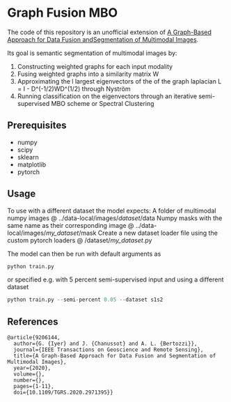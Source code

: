 # Graph Fusion MBO
The code of this repository is an unofficial extension of [A Graph-Based Approach for Data Fusion andSegmentation of Multimodal Images](https://ieeexplore.ieee.org/document/9206144).

Its goal is semantic segmentation of multimodal images by:
1. Constructing weighted graphs for each input modality
2. Fusing weighted graphs into a similarity matrix W
3. Approximating the l largest eigenvectors of the of the graph laplacian L = I - D^(-1/2)WD^(1/2) through Nyström
4. Running classification on the eigenvectors through an iterative semi-supervised MBO scheme or Spectral Clustering

## Prerequisites
- numpy
- scipy
- sklearn
- matplotlib
- pytorch

## Usage
To use with a different dataset the model expects:
A folder of multimodal numpy images @ ../data-local/images/*dataset*/data
Numpy masks with the same name as their corresponding image @ ../data-local/images/*my_dataset*/mask
Create a new dataset loader file using the custom pytorch loaders @ /dataset/*my_dataset*.py

The model can then be run with default arguments as
```python
python train.py
```
or specified e.g. with 5 percent semi-supervised input and using a different dataset
```python
python train.py --semi-percent 0.05 --dataset s1s2
```

## References
```
@article{9206144,
  author={G. {Iyer} and J. {Chanussot} and A. L. {Bertozzi}},
  journal={IEEE Transactions on Geoscience and Remote Sensing}, 
  title={A Graph-Based Approach for Data Fusion and Segmentation of Multimodal Images}, 
  year={2020},
  volume={},
  number={},
  pages={1-11},
  doi={10.1109/TGRS.2020.2971395}}
```
